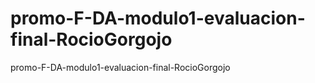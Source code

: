 # promo-F-DA-modulo1-evaluacion-final-RocioGorgojo
promo-F-DA-modulo1-evaluacion-final-RocioGorgojo
